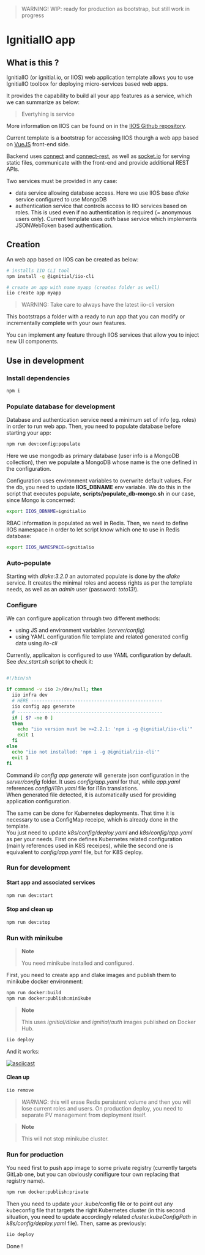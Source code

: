 > WARNING!
> WIP: ready for production as bootstrap, but still work in progress

# IgnitialIO app

## What is this ?

IgnitialIO (or ignitial.io, or IIOS) web application template allows you to use
IgnitialIO toolbox for deploying micro-services based web apps.  

It provides the capability to build all your app features as a service, which we
can summarize as below:  

>
> Evertyhing is service
>

More information on IIOS can be found on in the
[IIOS Github repository](https://github.com/ignitialio/iio-services).  

Current template is a bootstrap for accessing IIOS thourgh a web app based
on [VueJS](https://vuejs.org/) front-end side.

Backend uses [connect](https://www.npmjs.com/package/connect) and
[connect-rest](https://www.npmjs.com/package/connect-rest), as well as
[socket.io](https://www.npmjs.com/package/socket.io) for serving static files,
communicate with the front-end and provide additional REST APIs.

Two services must be provided in any case:
- data service allowing database access. Here we use IIOS base _dlake_ service
configured to use MongoDB
- authentication service that controls access to IIO services based on roles. This
is used even if no authentication is required (= anonymous users only). Current
template uses _auth_ base service which implements JSONWebToken based authentication.  

## Creation

An web app based on IIOS can be created as below:

```bash
# installs IIO CLI tool
npm install -g @ignitial/iio-cli

# create an app with name myapp (creates folder as well)
iio create app myapp
```

> WARNING: Take care to always have the latest iio-cli version

This bootstraps a folder with a ready to run app that you can modify or incrementally
complete with your own features.

You can implement any feature through IIOS services that allow you to inject new
UI components.

## Use in development

### Install dependencies

```bash
npm i
```

### Populate database for development

Database and authentication service need a minimum set of info (eg. roles) in
order to run web app. Then, you need to populate database before starting your
app:

```bash
npm run dev:config:populate
```

Here we use mongodb as primary database (user info is a MongoDB collection), then
we populate a MongoDB whose name is the one defined in the configuration.  

Configuration uses environment variables to overwrite default values. For the db,
you need to update __IIOS_DBNAME__ env variable. We do this in the script that
executes populate, __scripts/populate_db-mongo.sh__ in our case, since Mongo is
concerned:

```bash
export IIOS_DBNAME=ignitialio
```

RBAC information is populated as well in Redis. Then, we need to define IIOS
namespace in order to let script know which one to use in Redis database:

```bash
export IIOS_NAMESPACE=ignitialio
```

### Auto-populate

Starting with _dlake:3.2.0_ an automated populate is done by the _dlake_ service.
It creates the minimal roles and access rights as per the template needs, as well
as an _admin_ user (password: _toto13!_).

### Configure

We can configure application through two different methods:
- using JS and environment variables (_server/config_)
- using YAML configuration file template and related generated config data using
_iio-cli_

Currently, applicaiton is configured to use YAML configuration by default. See
_dev_start.sh_ script to check it:

```bash

#!/bin/sh

if command -v iio 2>/dev/null; then
  iio infra dev
  # HERE ------------------------------------------------
  iio config app generate
  # -----------------------------------------------------
  if [ $? -ne 0 ]
  then
    echo "iio version must be >=2.2.1: 'npm i -g @ignitial/iio-cli'"
    exit 1
  fi
else
  echo "iio not installed: 'npm i -g @ignitial/iio-cli'"
  exit 1
fi
```  

Command _iio config app generate_ will generate json configuration in the
_server/config_ folder. It uses _config/app.yaml_ for that, while _app.yaml_
references _config/i18n.yaml_ file for i18n translations.  
When generated file detected, it is automatically used for providing application
configuration.

The same can be done for Kubernetes deployments. That time it is necessary to use
a ConfigMap receipe, which is already done in the template.  
You just need to update _k8s/config/deploy.yaml_ and _k8s/config/app.yaml_ as per
your needs. First one defines Kubernetes related configuration (mainly references
used in K8S receipes), while the second one is equivalent to _config/app.yaml_
file, but for K8S deploy.

### Run for development

#### Start app and associated services

```bash
npm run dev:start
```

#### Stop and clean up

```bash
npm run dev:stop
```

### Run with minikube

> __Note__
>  
> You need minikube installed and configured.

First, you need to create app and dlake images and publish them to minikube docker
environment:

```bash
npm run docker:build
npm run docker:publish:minikube
```

> __Note__
>   
> This uses _ignitial/dlake_ and _ignitial/auth_ images published on Docker Hub.

```bash
iio deploy
```

And it works:

[![asciicast](https://asciinema.org/a/0lgSjc7qy526Mgqj6DUTmSSWx.svg)](https://asciinema.org/a/0lgSjc7qy526Mgqj6DUTmSSWx)

#### Clean up

```bash
iio remove
```

> _WARNING_: this will erase Redis persistent volume and then you will lose current
> roles and users. On production deploy, you need to separate PV management from
> deployment itself.

> __Note__
>   
> This will not stop minikube cluster.

### Run for production

You need first to push app image to some private registry (currently targets
GitLab one, but you can obviously conifigure tour own replacing that registry
name).

```bash
npm run docker:publish:private
```  

Then you need to update your .kube/config file or to point out any kubeconfig file
that targets the right Kubernetes cluster (in this second situation, you need to
update accordingly related _cluster.kubeConfigPath_ in _k8s/config/deploy.yaml_
file). Then, same as previously:

```bash
iio deploy
```

Done !
